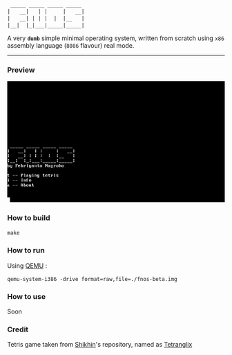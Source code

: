 ```
 _____ _____ _____ _____
|   __|   | |     |   __|
|   __| | | |  |  |__   |
|__|  |_|___|_____|_____|  
```
A very <b><code>dumb</code></b> simple minimal operating system, written from scratch using `x86` assembly language (`8086` flavour) real mode.

---

<h3>Preview</h3>
<img src = "https://github.com/febnug/fnos/blob/main/screenshoot/fnos.png"/>

<h3>How to build</h3>

```
make
```

<h3>How to run</h3>

Using <a href="https://github.com/qemu/qemu">QEMU</a> :

```
qemu-system-i386 -drive format=raw,file=./fnos-beta.img
```

<h3>How to use</h3>
Soon

<h3>Credit</h3>
Tetris game taken from <a href="https://github.com/shikhin">Shikhin</a>'s repository, named as <a href="https://github.com/shikhin/tetranglix">Tetranglix</a>





